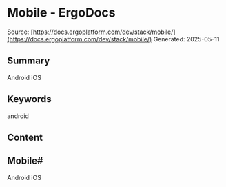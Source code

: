 # Mobile - ErgoDocs
Source: [https://docs.ergoplatform.com/dev/stack/mobile/](https://docs.ergoplatform.com/dev/stack/mobile/)
Generated: 2025-05-11

## Summary
Android iOS

## Keywords
android

## Content
## Mobile#
Android
iOS
